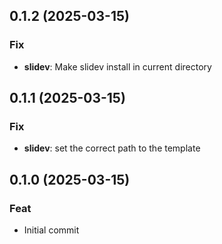 ## 0.1.2 (2025-03-15)

### Fix

- **slidev**: Make slidev install in current directory

## 0.1.1 (2025-03-15)

### Fix

- **slidev**: set the correct path to the template

## 0.1.0 (2025-03-15)

### Feat

- Initial commit
